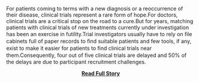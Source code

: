 <p>For patients coming to terms with a new diagnosis or a reoccurrence of their disease, clinical trials represent a rare form of hope.For doctors, clinical trials are a critical stop on the road to a cure.But for years, matching patients with clinical trials of new treatments currently under investigation has been an exercise in futility.Trial investigators usually have to rely on ﬁle cabinets full of paper records to ﬁnd suitable patients and few tools, if any, exist to make it easier for patients to ﬁnd clinical trials near them.Consequently, four out of ﬁve clinical trials are delayed and 50% of the delays are due to participant recruitment challenges.</p>
<center><p><a href="http://www.twilio.com/blog/2012/08/trialx.html" style='padding:25px; font-sze:18px; font-weight: bold;'>Read Full Story</a></p></center>
